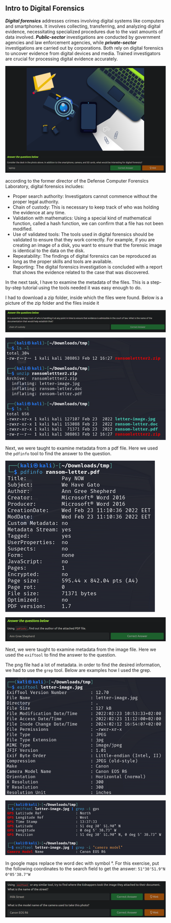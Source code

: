 <h2>Intro to Digital Forensics</h2>

**_Digital forensics_** addresses crimes involving digital systems like computers and smartphones. It involves collecting, transferring, and analyzing digital evidence, necessitating specialized procedures due to the vast amounts of data involved. **_Public-sector_** investigations are conducted by government agencies and law enforcement agencies, while **_private-sector_** investigations are carried out by corporations. Both rely on digital forensics to uncover evidence from digital devices and media. Trained investigators are crucial for processing digital evidence accurately.

![](src/image.png)

according to the former director of the Defense Computer Forensics Laboratory, digital forensics includes:

- Proper search authority: Investigators cannot commence without the proper legal authority.
- Chain of custody: This is necessary to keep track of who was holding the evidence at any time.
- Validation with mathematics: Using a special kind of mathematical function, called a hash function, we can confirm that a file has not been modified.
- Use of validated tools: The tools used in digital forensics should be validated to ensure that they work correctly. For example, if you are creating an image of a disk, you want to ensure that the forensic image is identical to the data on the disk.
- Repeatability: The findings of digital forensics can be reproduced as long as the proper skills and tools are available.
- Reporting: The digital forensics investigation is concluded with a report that shows the evidence related to the case that was discovered.

In the next task, I have to examine the metadata of the files. This is a step-by-step tutorial using the tools needed it was easy enough to do.

I had to download a zip folder, inside which the files were found. Below is a picture of the zip folder and the files inside it

![](src/image-1.png)

![](src/image-2.png)

Next, we were taught to examine metadata from a pdf file. Here we used the `pdfinfo` tool to find the answer to the question.

![](src/image-3.png)

![](src/image-7.png)

Next, we were taught to examine metadata from the image file. Here we used the `exiftool` to find the answer to the question.

The png file had a lot of metadata. in order to find the desired information, we had to use the `grep` tool. Below are examples how I used the grep.

![](src/image-4.png)

![](src/image-6.png)

In google maps replace the word dec with symbol °. For this exercise, put the following coordinates to the search field to get the answer: `51°30'51.9"N 0°05'38.7"W`

![](src/image-8.png)
